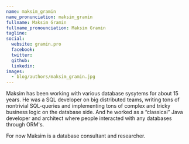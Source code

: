 ```yaml
---
name: maksim_gramin
name_pronunciation: maksim_gramin
fullname: Maksim Gramin
fullname_pronounciation: Maksim Gramin
tagline: 
social:
  website: gramin.pro
  facebook:
  twitter:
  github: 
  linkedin:
images:
  - blog/authors/maksim_gramin.jpg
---
```


Maksim has been working with various database sysytems for about 15 years. He was a SQL developer on big distributed teams, writing tons of nontrivial SQL-queries and implementing tons of complex and tricky business logic on the database side. And he worked as a “classical” Java developer and architect where people interacted with any databases through ORM's.

For now Maksim is a database consultant and researcher.
